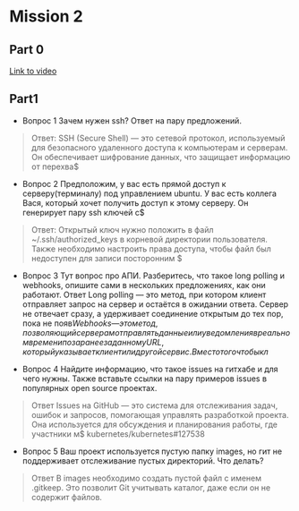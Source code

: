                                                               
# Mission 2

## Part 0

[Link to video](https://www.youtube.com/watch?v=UUhavvMO2FQ)

## Part1

- Вопрос 1
Зачем нужен ssh? Ответ на пару предложений.
>Ответ:
SSH (Secure Shell) — это сетевой протокол, используемый для безопасного удаленного доступа к компьютерам и серверам. Он обеспечивает шифрование данных, что защищает информацию от перехва$


- Вопрос 2
Предположим, у вас есть прямой доступ к серверу(терминалу) под управлением ubuntu. У вас есть коллега Вася, который хочет получить доступ к этому серверу. Он генерирует пару ssh ключей с$
>Ответ:
Открытый ключ нужно положить в файл ~/.ssh/authorized_keys в корневой директории пользователя. Также необходимо настроить права доступа, чтобы файл был недоступен для записи посторонним $


- Вопрос 3
Тут вопрос про АПИ. Разберитесь, что такое long polling и webhooks, опишите сами в нескольких предложениях, как они работают.
Ответ
Long polling — это метод, при котором клиент отправляет запрос на сервер и остаётся в ожидании ответа. Сервер не отвечает сразу, а удерживает соединение открытым до тех пор, пока не появ$Webhooks — это метод, позволяющий серверам отправлять данные или уведомления в реальном времени по заранее заданному URL, который указывает клиент или другой сервис. Вместо того чтобы кл$


- Вопрос 4
Найдите информацию, что такое issues на гитхабе и для чего нужны. Также вставьте ссылки на пару примеров issues в популярных open source проектах.
> Ответ
Issues на GitHub — это система для отслеживания задач, ошибок и запросов, помогающая управлять разработкой проекта. Она используется для обсуждения и планирования работы, где участники м$
kubernetes/kubernetes#127538


- Вопрос 5
Ваш проект используется пустую папку images, но гит не поддерживает отслеживание пустых директорий. Что делать?
> Ответ
В images необходимо создать пустой файл с именем .gitkeep. Это позволит Git учитывать каталог, даже если он не содержит файлов.


